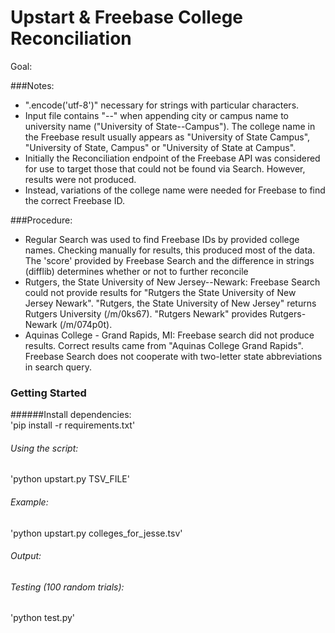 Upstart & Freebase College Reconciliation
=========================================

Goal:

###Notes:
* ".encode('utf-8')" necessary for strings with particular characters.
* Input file contains "--" when appending city or campus name to university name ("University of State--Campus"). The college name in the Freebase result usually appears as "University of State Campus", "University of State, Campus" or "University of State at Campus".
* Initially the Reconciliation endpoint of the Freebase API was considered for use to target those that could not be found via Search. However, results were not produced.
* Instead, variations of the college name were needed for Freebase to find the correct Freebase ID.

###Procedure:
* Regular Search was used to find Freebase IDs by provided college names. Checking manually for results, this produced most of the data. The 'score' provided by Freebase Search and the difference in strings (difflib) determines whether or not to further reconcile
* Rutgers, the State University of New Jersey--Newark:
Freebase Search could not provide results for "Rutgers the State University of New Jersey Newark". "Rutgers, the State University of New Jersey" returns Rutgers University (/m/0ks67). "Rutgers Newark" provides Rutgers-Newark (/m/074p0t).
* Aquinas College - Grand Rapids, MI:
Freebase search did not produce results. Correct results came from "Aquinas College Grand Rapids". Freebase Search does not cooperate with two-letter state abbreviations in search query.

### Getting Started
######Install dependencies:  
'pip install -r requirements.txt'

###### Using the script:  
'python upstart.py TSV_FILE'

###### Example:  
'python upstart.py colleges_for_jesse.tsv'

###### Output:  


###### Testing (100 random trials):  
'python test.py'
